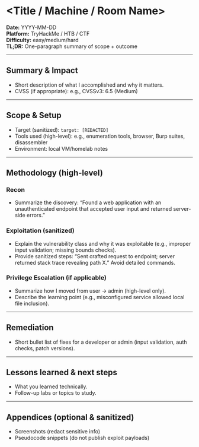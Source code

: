 # <Title / Machine / Room Name>
**Date:** YYYY-MM-DD  
**Platform:** TryHackMe / HTB / CTF  
**Difficulty:** easy/medium/hard  
**TL;DR:** One-paragraph summary of scope + outcome

---

## Summary & Impact
- Short description of what I accomplished and why it matters.
- CVSS (if appropriate): e.g., CVSSv3: 6.5 (Medium)

---

## Scope & Setup
- Target (sanitized): `target: [REDACTED]`
- Tools used (high-level): e.g., enumeration tools, browser, Burp suites, disassembler
- Environment: local VM/homelab notes

---

## Methodology (high-level)
### Recon
- Summarize the discovery: “Found a web application with an unauthenticated endpoint that accepted user input and returned server-side errors.”  

### Exploitation (sanitized)
- Explain the vulnerability class and why it was exploitable (e.g., improper input validation; missing bounds checks).
- Provide sanitized steps: “Sent crafted request to endpoint; server returned stack trace revealing path X.” Avoid detailed commands.

### Privilege Escalation (if applicable)
- Summarize how I moved from user → admin (high-level only).
- Describe the learning point (e.g., misconfigured service allowed local file inclusion).

---

## Remediation
- Short bullet list of fixes for a developer or admin (input validation, auth checks, patch versions).

---

## Lessons learned & next steps
- What you learned technically.
- Follow-up labs or topics to study.

---

## Appendices (optional & sanitized)
- Screenshots (redact sensitive info)
- Pseudocode snippets (do not publish exploit payloads)
